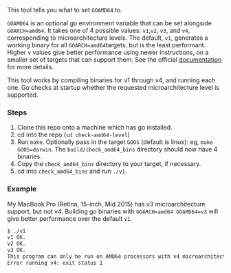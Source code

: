 This tool tells you what to set `GOAMD64` to. 

`GOAMD64` is an optional go environment variable that can be set alongside `GOARCH=amd64`. 
It takes one of 4 possible values: `v1`,`v2`, `v3`, and `v4`, corresponding to microarchitecture levels. 
The default, `v1`, generates a working binary for all `GOARCH=amd64`targets, but is the least performant. 
Higher `v` values give better performance using newer instructions, on a smaller set of targets that can support them. 
See the official [documentation](https://github.com/golang/go/wiki/MinimumRequirements#microarchitecture-support) for more details.

This tool works by compiling binaries for v1 through v4, and running each one. Go checks at startup whether the requested microarchitecture level is supported.

### Steps
1. Clone this repo onto a machine which has go installed.
2. cd into the repo (`cd check-amd64-level`)
3. Run `make`. Optionally pass in the target `GOOS` (default is linux): eg, `make GOOS=darwin`. The `build/check_amd64_bins` directory should now have 4 binaries. 
4. Copy the `check_amd64_bins` directory to your target, if necessary. 
5. cd into `check_amd64_bins` and run `./v1`.


### Example
My MacBook Pro (Retina, 15-inch, Mid 2015) has v3 microarchitecture support, but not 
v4. Building go binaries with `GOARCH=amd64 GOAMD64=v3` will give better performance over the default `v1`.
```bash
$ ./v1 
v1 OK.
v2 OK.
v3 OK.
This program can only be run on AMD64 processors with v4 microarchitecture support.
Error running v4: exit status 1
```
